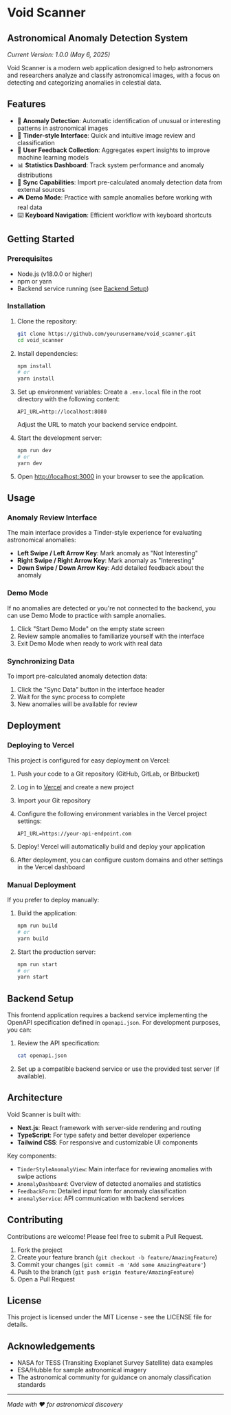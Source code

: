 # Void Scanner

## Astronomical Anomaly Detection System

*Current Version: 1.0.0 (May 6, 2025)*

Void Scanner is a modern web application designed to help astronomers and researchers analyze and classify astronomical images, with a focus on detecting and categorizing anomalies in celestial data.

## Features

- 🔭 **Anomaly Detection**: Automatic identification of unusual or interesting patterns in astronomical images
- 🌌 **Tinder-style Interface**: Quick and intuitive image review and classification
- 🧠 **User Feedback Collection**: Aggregates expert insights to improve machine learning models
- 📊 **Statistics Dashboard**: Track system performance and anomaly distributions
- 🔄 **Sync Capabilities**: Import pre-calculated anomaly detection data from external sources
- 🎮 **Demo Mode**: Practice with sample anomalies before working with real data
- ⌨️ **Keyboard Navigation**: Efficient workflow with keyboard shortcuts

## Getting Started

### Prerequisites

- Node.js (v18.0.0 or higher)
- npm or yarn
- Backend service running (see [Backend Setup](#backend-setup))

### Installation

1. Clone the repository:
   ```bash
   git clone https://github.com/yourusername/void_scanner.git
   cd void_scanner
   ```

2. Install dependencies:
   ```bash
   npm install
   # or
   yarn install
   ```

3. Set up environment variables:
   Create a `.env.local` file in the root directory with the following content:
   ```
   API_URL=http://localhost:8080
   ```
   Adjust the URL to match your backend service endpoint.

4. Start the development server:
   ```bash
   npm run dev
   # or
   yarn dev
   ```

5. Open [http://localhost:3000](http://localhost:3000) in your browser to see the application.

## Usage

### Anomaly Review Interface

The main interface provides a Tinder-style experience for evaluating astronomical anomalies:

- **Left Swipe / Left Arrow Key**: Mark anomaly as "Not Interesting"
- **Right Swipe / Right Arrow Key**: Mark anomaly as "Interesting"
- **Down Swipe / Down Arrow Key**: Add detailed feedback about the anomaly

### Demo Mode

If no anomalies are detected or you're not connected to the backend, you can use Demo Mode to practice with sample anomalies.

1. Click "Start Demo Mode" on the empty state screen
2. Review sample anomalies to familiarize yourself with the interface
3. Exit Demo Mode when ready to work with real data

### Synchronizing Data

To import pre-calculated anomaly detection data:

1. Click the "Sync Data" button in the interface header
2. Wait for the sync process to complete
3. New anomalies will be available for review

## Deployment

### Deploying to Vercel

This project is configured for easy deployment on Vercel:

1. Push your code to a Git repository (GitHub, GitLab, or Bitbucket)

2. Log in to [Vercel](https://vercel.com) and create a new project

3. Import your Git repository

4. Configure the following environment variables in the Vercel project settings:
   ```
   API_URL=https://your-api-endpoint.com
   ```

5. Deploy! Vercel will automatically build and deploy your application

6. After deployment, you can configure custom domains and other settings in the Vercel dashboard

### Manual Deployment

If you prefer to deploy manually:

1. Build the application:
   ```bash
   npm run build
   # or
   yarn build
   ```

2. Start the production server:
   ```bash
   npm run start
   # or
   yarn start
   ```

## Backend Setup

This frontend application requires a backend service implementing the OpenAPI specification defined in `openapi.json`. For development purposes, you can:

1. Review the API specification:
   ```bash
   cat openapi.json
   ```

2. Set up a compatible backend service or use the provided test server (if available).

## Architecture

Void Scanner is built with:

- **Next.js**: React framework with server-side rendering and routing
- **TypeScript**: For type safety and better developer experience
- **Tailwind CSS**: For responsive and customizable UI components

Key components:

- `TinderStyleAnomalyView`: Main interface for reviewing anomalies with swipe actions
- `AnomalyDashboard`: Overview of detected anomalies and statistics
- `FeedbackForm`: Detailed input form for anomaly classification
- `anomalyService`: API communication with backend services

## Contributing

Contributions are welcome! Please feel free to submit a Pull Request.

1. Fork the project
2. Create your feature branch (`git checkout -b feature/AmazingFeature`)
3. Commit your changes (`git commit -m 'Add some AmazingFeature'`)
4. Push to the branch (`git push origin feature/AmazingFeature`)
5. Open a Pull Request

## License

This project is licensed under the MIT License - see the LICENSE file for details.

## Acknowledgements

- NASA for TESS (Transiting Exoplanet Survey Satellite) data examples
- ESA/Hubble for sample astronomical imagery
- The astronomical community for guidance on anomaly classification standards

---

*Made with ❤️ for astronomical discovery*
